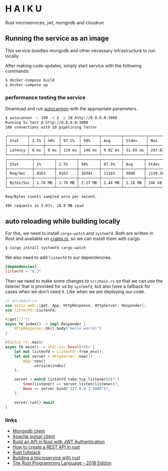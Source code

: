 # H A I K U

Rust microservices, jwt, mongodb and cloudrun

## Running the service as an image

This service bundles mongodb and other necessary infrastructure to run locally.

After making code updates, simply start service with the following commands:

```sh
$ docker-compose build
$ docker-compose up
```

### performance testing the service

Download and run [autocannon](https://github.com/mcollina/autocannon) with the appropriate parameters.

```sh
$ autocannon -c 100 -d 5 -p 10 http://0.0.0.0:3000
Running 5s test @ http://0.0.0.0:3000
100 connections with 10 pipelining factor

┌─────────┬──────┬──────┬────────┬────────┬─────────┬──────────┬───────────┐
│ Stat    │ 2.5% │ 50%  │ 97.5%  │ 99%    │ Avg     │ Stdev    │ Max       │
├─────────┼──────┼──────┼────────┼────────┼─────────┼──────────┼───────────┤
│ Latency │ 0 ms │ 0 ms │ 119 ms │ 146 ms │ 9.92 ms │ 31.65 ms │ 247.82 ms │
└─────────┴──────┴──────┴────────┴────────┴─────────┴──────────┴───────────┘
┌───────────┬─────────┬─────────┬─────────┬─────────┬─────────┬─────────┬─────────┐
│ Stat      │ 1%      │ 2.5%    │ 50%     │ 97.5%   │ Avg     │ Stdev   │ Min     │
├───────────┼─────────┼─────────┼─────────┼─────────┼─────────┼─────────┼─────────┤
│ Req/Sec   │ 8163    │ 8163    │ 10391   │ 11183   │ 9898    │ 1129.36 │ 8160    │
├───────────┼─────────┼─────────┼─────────┼─────────┼─────────┼─────────┼─────────┤
│ Bytes/Sec │ 1.78 MB │ 1.78 MB │ 2.27 MB │ 2.44 MB │ 2.16 MB │ 246 kB  │ 1.78 MB │
└───────────┴─────────┴─────────┴─────────┴─────────┴─────────┴─────────┴─────────┘

Req/Bytes counts sampled once per second.

49k requests in 5.07s, 10.8 MB read
```

## auto reloading while building locally

For this, we need to install `cargo-watch` and `systemfd`. Both are written in Rust and available on [crates.io](http://crates.io), so we can install them with cargo.

```sh
$ cargo install systemfd cargo-watch
```
We also need to add `listenfd` to our dependencies.
```toml
[dependencies]
listenfd = "0.3"
```

Then we need to make some changes to `src/main.rs` so that we can use the listener that is provided for us by `systemfd`, but also have a fallback for cases when we don’t need it. Like when we are deploying our code.

```rust
// src/main.rs
use actix_web::{get, App, HttpResponse, HttpServer, Responder};
use listenfd::ListenFd;

#[get("/")]
async fn index() -> impl Responder {
    HttpResponse::Ok().body("Hello world!")
}

#[actix_rt::main]
async fn main() -> std::io::Result<()> {
    let mut listenfd = ListenFd::from_env();
    let mut server = HttpServer::new(||
        App::new()
            .service(index)
    );

    server = match listenfd.take_tcp_listener(0)? {
        Some(listener) => server.listen(listener)?,
        None => server.bind("127.0.0.1:3000")?,
    };

    server.run().await
}
```

### links
* [Mongodb client](https://github.com/mongodb/mongo-rust-driver)
* [Apache pulsar client](https://github.com/wyyerd/pulsar-rs)
* [Build an API in Rust with JWT Authentication](https://auth0.com/blog/build-an-api-in-rust-with-jwt-authentication-using-actix-web/)
* [How to create a REST API in rust](https://cloudmaker.dev/how-to-create-a-rest-api-in-rust/)
* [Rust fullstack](https://github.com/steadylearner/Rust-Full-Stack)
* [Building a microservice with rust](https://medium.com/@ilegra/building-a-microservice-with-rust-ef9641cf2331)
* [The Rust Programming Language - 2018 Edition](https://doc.rust-lang.org/book/2018-edition/index.html)